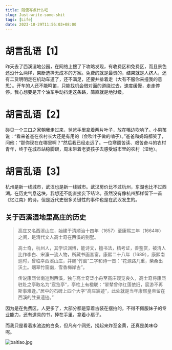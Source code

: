 ```yaml
---
title: 随便写点什么吧
slug: Just-write-some-shit
tags: [Life]
date: 2023-10-29T11:56:03+08:00
---
```


# 胡言乱语【1】

昨天去了西溪湿地公园，在网络上搜了下攻略发现，有收费区和免费区，而且景色还没什么两样，果断选择无成本的方案。免费的就是最贵的，结果就是人挤人，还有二货明明走在机动车道了，还不满足，还要并排着走（大有不服你来撞我的意思）。开车的人还不能鸣笛，只能找机会借对面的道绕过去，速度缓慢，走走停停。我心想要是开个油车手动挡走这条路，简直就是地狱级。

# 胡言乱语【2】

碰见一个三口之家朝我走过来，爸爸手里拿着两片叶子，放在嘴边吹响了。小男孩说：“看来爸爸在农村长大还是有用的（会吹叶子做的哨子）。”爸爸和妈妈都笑了，问他：“那你现在在哪里啊？”然后我已经走远了。一位寒窗苦读、艰苦奋斗的农村青年，终于在城市站稳脚跟，周末带着老婆孩子去感受城市里的农村（湿地）。

# 胡言乱语【3】

杭州是新一线城市，武汉也是新一线城市。武汉房价比不过杭州，东湖也比不过西湖。在历史气息这块，我想还不能直接妄下结论。虽然没有像杭州那样留下一首《忆江南》的诗，但是近代史很多关键性的事件也是在武汉发生的。

## 关于西溪湿地里高庄的历史

> 高庄又名西溪山庄，始建于清顺治十四年（1657）至康熙三年（1664年）之间，是清代文人高士奇在西溪的别墅。
>
> 高士奇，杭州人，其学识渊博，能诗文，擅书法，精考证，善鉴赏，被清人比作李白、宋濂一流人物，所藏书画甚富。康熙二十八年（1689），康熙南巡时，曾临幸西溪山庄，并赐“竹窗”二字和诗一首：“花源路几重，柴桑出沃土。烟翠竹窗幽，雪香梅岸古”。
>
> 传说康熙曾南巡到西溪，独与高士奇泛小舟至高庄观览良久，高士奇将康熙驻趾之亭取名为“宸览亭”，亭柱上有楹联：“翠辇曾停红莲依旧，宸游不再斯事难逢。”居中的石碑上四个大字“高庄宸迹”，此处就是当年康熙皇帝留在西溪的胜景遗迹。”

因为是在免费区，人更多了，大部分都是穿着古装在摆拍的，不得不佩服妹子的专业能力，还有道具的书，捧在手里，拿着小扇子。

而我只是看着水池边的白条，但凡有个网兜，捞起来炸至金黄，还真是美味😋呢。

![baitiao.jpg](https://s2.loli.net/2023/10/29/s47jKnduSMORZBe.jpg)